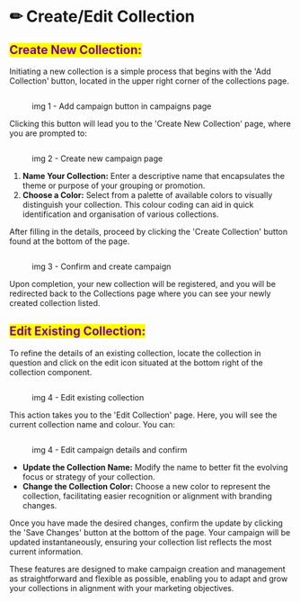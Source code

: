 # ✏ Create/Edit Collection

## <mark style="color:purple;">**Create New Collection:**</mark>

Initiating a new collection is a simple process that begins with the 'Add Collection' button, located in the upper right corner of the collections page.&#x20;

<figure><img src="../.gitbook/assets/Screenshot 2023-11-04 at 12.13.05 PM.png" alt=""><figcaption><p>img 1 - Add campaign button in campaigns page</p></figcaption></figure>

Clicking this button will lead you to the 'Create New Collection' page, where you are prompted to:

<figure><img src="../.gitbook/assets/Screenshot 2023-11-04 at 12.18.56 PM.png" alt=""><figcaption><p>img 2 - Create new campaign page</p></figcaption></figure>

1. **Name Your Collection:** Enter a descriptive name that encapsulates the theme or purpose of your grouping or promotion.
2. **Choose a Color:** Select from a palette of available colors to visually distinguish your collection. This colour coding can aid in quick identification and organisation of various collections.

After filling in the details, proceed by clicking the 'Create Collection' button found at the bottom of the page.&#x20;

<figure><img src="../.gitbook/assets/Screenshot 2023-11-04 at 12.30.06 PM.png" alt=""><figcaption><p>img 3 - Confirm and create campaign</p></figcaption></figure>

Upon completion, your new collection will be registered, and you will be redirected back to the Collections page where you can see your newly created collection listed.

## <mark style="color:purple;">**Edit Existing Collection:**</mark>

To refine the details of an existing collection, locate the collection in question and click on the edit icon situated at the bottom right of the collection component.&#x20;

<figure><img src="../.gitbook/assets/Screenshot 2023-11-04 at 12.31.14 PM.png" alt=""><figcaption><p>img 4 - Edit existing collection</p></figcaption></figure>

This action takes you to the 'Edit Collection' page. Here, you will see the current collection name and colour. You can:

<figure><img src="../.gitbook/assets/Screenshot 2023-11-04 at 12.32.03 PM.png" alt=""><figcaption><p>img 4 - Edit campaign details and confirm</p></figcaption></figure>

* **Update the Collection Name:** Modify the name to better fit the evolving focus or strategy of your collection.
* **Change the Collection Color:** Choose a new color to represent the collection, facilitating easier recognition or alignment with branding changes.

Once you have made the desired changes, confirm the update by clicking the 'Save Changes' button at the bottom of the page. Your campaign will be updated instantaneously, ensuring your collection list reflects the most current information.

These features are designed to make campaign creation and management as straightforward and flexible as possible, enabling you to adapt and grow your collections in alignment with your marketing objectives.
